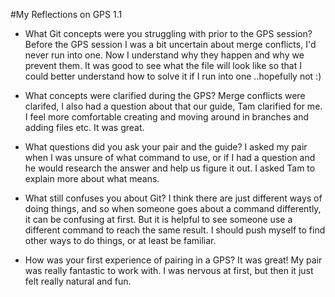 #My Reflections on GPS 1.1 


* What Git concepts were you struggling with prior to the GPS session? Before the GPS session I was a bit uncertain about merge conflicts, I'd never run into one. Now I understand why they happen and why we prevent them. It was good to see what the file will look like so that I could better understand how to solve it if I run into one ..hopefully not :)

* What concepts were clarified during the GPS? Merge conflicts were clarifed, I also had a question about <remote> that our guide, Tam clarified for me. I feel more comfortable creating and moving around in branches and adding files etc. It was great.

* What questions did you ask your pair and the guide? I asked my pair when I was unsure of what command to use, or if I had a question and he would research the answer and help us figure it out. I asked Tam to explain more about what <remote> means. 

* What still confuses you about Git? I think there are just different ways of doing things, and so when someone goes about a command differently, it can be confusing at first. But it is helpful to see someone use a different command to reach the same result. I should push myself to find other ways to do things, or at least be familiar. 

* How was your first experience of pairing in a GPS? It was great! My pair was really fantastic to work with. I was nervous at first, but then it just felt really natural and fun. 